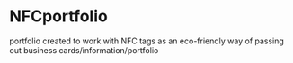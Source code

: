 # NFCportfolio
portfolio created to work with NFC tags as an eco-friendly way of passing out business cards/information/portfolio
